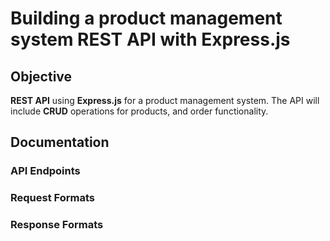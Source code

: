 
#  Building a product management system REST API with Express.js

## Objective
**REST API** using **Express.js** for a product management system. 
The API will include **CRUD** operations for products, and order functionality.


## Documentation

### API Endpoints

### Request Formats

### Response Formats

